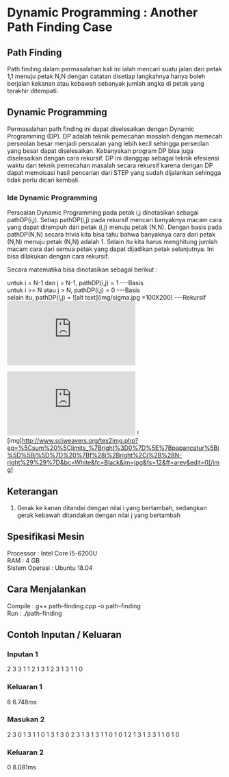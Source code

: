 # Dynamic Programming : Another Path Finding Case

## Path Finding
Path finding dalam permasalahan kali ini ialah mencari suatu jalan dari petak 1,1 menuju petak N,N dengan catatan disetiap langkahnya hanya boleh berjalan kekanan atau kebawah sebanyak jumlah angka di petak yang terakhir ditempati.

## Dynamic Programming
Permasalahan path finding ini dapat diselesaikan dengan Dynamic Programming (DP). DP adalah teknik pemecahan masalah dengan memecah perseolan besar menjadi persoalan yang lebih kecil sehingga perseolan yang besar dapat diselesaikan. Kebanyakan program DP bisa juga diselesaikan dengan cara rekursif. DP ini dianggap sebagai teknik efesiensi waktu dari teknik pemecahan masalah secara rekursif karena dengan DP dapat memoisasi hasil pencarian dari STEP yang sudah dijalankan sehingga tidak perlu dicari kembali. 

### Ide Dynamic Programming

Persoalan Dynamic Programming pada petak i,j dinotasikan sebagai pathDP(i,j). Setiap pathDP(i,j) pada rekursif mencari banyaknya macam cara yang dapat ditempuh dari petak (i,j) menuju petak (N,N). Dengan basis pada pathDP(N,N) secara trivia kita bisa tahu bahwa banyaknya cara dari petak (N,N) menuju petak (N,N) adalah 1. Selain itu kita harus menghitung jumlah macam cara dari semua petak yang dapat dijadikan petak selanjutnya. Ini bisa dilakukan dengan cara rekursif.

Secara matematika bisa dinotasikan sebagai berikut :


untuk i = N-1 dan j = N-1, pathDP(i,j) = 1 																		---Basis <br />
untuk i >= N atau j > N,   pathDP(i,j) = 0																		---Basis <br />
selain itu, 		       pathDP(i,j) = ![alt text](img/sigma.jpg =100X200)												---Rekursif <br />
![](https://latex.codecogs.com/svg.latex?y%3Dx%5E2)

![](https://latex.codecogs.com/svg.latex?y%3Dx%5E2)
![img]http://www.sciweavers.org/tex2img.php?eq=%5Csum%20%5Climits_%7Bright%3D0%7D%5E%7Bpapancatur%5Bi%5D%5Bj%5D%7D%20%7Bf%28i%2Bright%2Cj%2B%28N-right%29%29%7D&bc=White&fc=Black&im=jpg&fs=12&ff=arev&edit=0[/img]
## Keterangan
1. Gerak ke kanan ditandai dengan nilai i yang bertambah, sedangkan gerak kebawah ditandakan dengan nilai j yang bertambah

## Spesifikasi Mesin

Processor : Intel Core I5-6200U <br />
RAM : 4 GB <br />
Sistem Operasi : Ubuntu 18.04 <br />

## Cara Menjalankan 
Compile : g++ path-finding.cpp -o path-finding <br />
Run : ./path-finding <br />

## Contoh Inputan / Keluaran

### Inputan 1
2 3 3 1
1 2 1 3
1 2 3 1
3 1 1 0

### Keluaran 1
6
6.748ms

### Masukan 2
2 3 0 1 3 1
1 0 1 3 1 3
0 2 3 1 3 1
3 1 1 0 1 0
1 2 1 3 1 3
3 1 1 0 1 0

### Keluaran 2
0
8.081ms